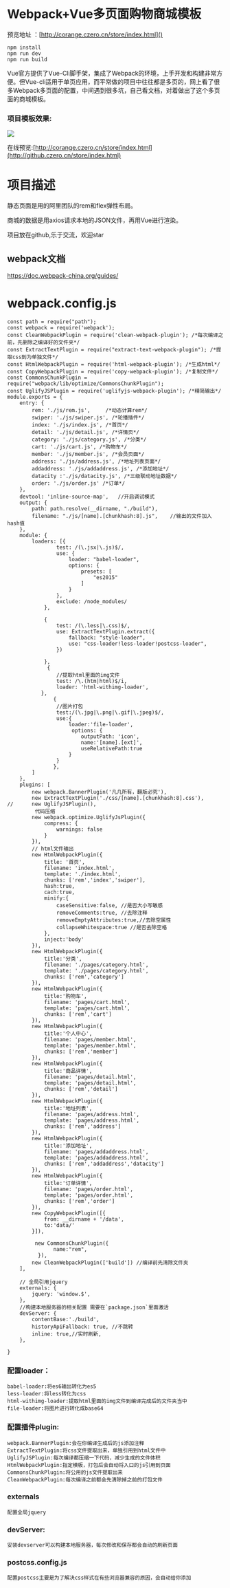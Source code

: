 # Webpack+Vue多页面购物商城模板

预览地址 ：[http://corange.czero.cn/store/index.html]()

	npm install
	npm run dev
	npm run build
	
Vue官方提供了Vue-Cli脚手架，集成了Webpack的环境，上手开发和构建非常方便。但Vue-cli适用于单页应用，而平常做的项目中往往都是多页的，网上看了很多Webpack多页面的配置，中间遇到很多坑，自己看文档，对着做出了这个多页面的商城模板。
 
### 项目模板效果:
![](https://user-gold-cdn.xitu.io/2017/12/2/1601626448873052?w=500&h=884&f=gif&s=116721)

在线预览:[http://corange.czero.cn/store/index.html](http://github.czero.cn/store/index.html)

# 项目描述
静态页面是用的阿里团队的rem和flex弹性布局。

商城的数据是用axios请求本地的JSON文件，再用Vue进行渲染。

项目放在github,乐于交流，欢迎star

## webpack文档
https://doc.webpack-china.org/guides/
# webpack.config.js
	const path = require("path");
	const webpack = require('webpack');
	const CleanWebpackPlugin = require('clean-webpack-plugin'); /*每次编译之前，先删除之编译好的文件夹*/
	const ExtractTextPlugin = require("extract-text-webpack-plugin"); /*提取css到为单独文件*/
	const HtmlWebpackPlugin = require('html-webpack-plugin'); /*生成html*/
	const CopyWebpackPlugin = require('copy-webpack-plugin'); /*复制文件*/
	const CommonsChunkPlugin = require("webpack/lib/optimize/CommonsChunkPlugin");
	const UglifyJSPlugin = require('uglifyjs-webpack-plugin'); /*精简输出*/
	module.exports = {
		entry: {
			rem: './js/rem.js',		/*动态计算rem*/
			swiper: './js/swiper.js', /*轮播插件*/
			index: './js/index.js', /*首页*/
			detail: './js/detail.js', /*详情页*/
			category: './js/category.js', /*分类*/
			cart: './js/cart.js', /*购物车*/
			member: './js/member.js', /*会员页面*/
			address: './js/address.js', /*地址列表页面*/
			addaddress: './js/addaddress.js', /*添加地址*/
			datacity :'./js/datacity.js', /*三级联动地址数据*/
			order: './js/order.js' /*订单*/
		},
		devtool: 'inline-source-map',   //开启调试模式
		output: {
			path: path.resolve(__dirname, "./build"),
			filename: "./js/[name].[chunkhash:8].js",    //输出的文件加入hash值
		},
		module: {
			loaders: [{
					test: /(\.jsx|\.js)$/,
					use: {
						loader: "babel-loader",
						options: {
							presets: [
								"es2015"
							]
						}
					},
					exclude: /node_modules/
				},
				
				{
					test: /(\.less|\.css)$/,
					use: ExtractTextPlugin.extract({
						fallback: "style-loader",
						use: "css-loader!less-loader!postcss-loader",
					})
	
				},
				 {
				 	//提取html里面的img文件
			        test: /\.(htm|html)$/i,
			        loader: 'html-withimg-loader',
			   },
				   {
				   	//图片打包
				   	test:/(\.jpg|\.png|\.gif|\.jpeg)$/, 
				   	use:{
				   		loader:'file-loader',
				   		 options: {
				   		 	outputPath: 'icon',
				   		 	name:'[name].[ext]',		   		 	
					      	useRelativePath:true
					    }
				   	}
				   },			 
			]
		},
		plugins: [
			new webpack.BannerPlugin('凡几所有，翻版必究'),
			new ExtractTextPlugin('./css/[name].[chunkhash:8].css'),
	//		new UglifyJSPlugin(),
			 代码压缩
			new webpack.optimize.UglifyJsPlugin({
				compress: {
					warnings: false
				}
			}),
			// html文件输出
			new HtmlWebpackPlugin({
				title: '首页',
				filename: 'index.html',
				template: './index.html',			
				chunks: ['rem','index','swiper'],
				hash:true,
				cach:true,
				minify:{
					caseSensitive:false, //是否大小写敏感
					removeComments:true, //去除注释
					removeEmptyAttributes:true,//去除空属性
					collapseWhitespace:true //是否去除空格
				},
				inject:'body'
			}),	
			new HtmlWebpackPlugin({
				title:'分类',
				filename: './pages/category.html',
				template: './pages/category.html',			
				chunks: ['rem','category']
			}),	
			new HtmlWebpackPlugin({
				title:'购物车',
				filename: 'pages/cart.html',
				template: 'pages/cart.html',			
				chunks: ['rem','cart']
			}),	
			new HtmlWebpackPlugin({
				title:'个人中心',
				filename: 'pages/member.html',
				template: 'pages/member.html',			
				chunks: ['rem','member']
			}),	
			new HtmlWebpackPlugin({
				title:'商品详情',
				filename: 'pages/detail.html',
				template: 'pages/detail.html',			
				chunks: ['rem','detail']
			}),	
			new HtmlWebpackPlugin({
				title:'地址列表',
				filename: 'pages/address.html',
				template: 'pages/address.html',
				chunks: ['rem','address']
			}),
			new HtmlWebpackPlugin({
				title:'添加地址',
				filename: 'pages/addaddress.html',
				template: 'pages/addaddress.html',			
				chunks: ['rem','addaddress','datacity']
			}),
			new HtmlWebpackPlugin({
				title:'订单详情',
				filename: 'pages/order.html',
				template: 'pages/order.html',			
				chunks: ['rem','order']
			}),
			new CopyWebpackPlugin([{
			    from: __dirname + '/data',
			    to:'data/'
			}]),
			
			 new CommonsChunkPlugin({
			       name:"rem",
			  }),
			new CleanWebpackPlugin(['build']) //编译前先清除文件夹
		],
	
		// 全局引用jquery
		externals: {
			jquery: 'window.$',
		},
		//构建本地服务器的相关配置 需要在`package.json`里面激活
		devServer: {
			contentBase:'./build',
			historyApiFallback: true, //不跳转
			inline: true,//实时刷新,
		},
	
	}
### 配置loader：

	babel-loader:将es6输出转化为es5
	less-loader:将less转化为css
	html-withimg-loader:提取html里面的img文件到编译完成后的文件夹当中
	file-loader:将图片进行转化成base64
### 配置插件plugin:

	webpack.BannerPlugin:会在你编译生成后的js添加注释
	ExtractTextPlugin:将css文件提取出来，单独引用到html文件中
	UglifyJSPlugin:每次编译都压缩一下代码，减少生成的文件体积
	HtmlWebpackPlugin:指定模板，打包后会自动将入口的js引用到页面
	CommonsChunkPlugin:将公用的js文件提取出来
 	CleanWebpackPlugin:每次编译之前都会先清除掉之前的打包文件
### externals
 	配置全局jquery
### devServer:
	安装devserver可以构建本地服务器，每次修改和保存都会自动的刷新页面
### postcss.config.js
	配置postcss主要是为了解决css样式在有些浏览器兼容的原因，会自动给你添加